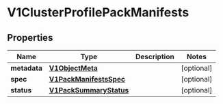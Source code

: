 # V1ClusterProfilePackManifests

## Properties
Name | Type | Description | Notes
------------ | ------------- | ------------- | -------------
**metadata** | [**V1ObjectMeta**](V1ObjectMeta.md) |  |  [optional]
**spec** | [**V1PackManifestsSpec**](V1PackManifestsSpec.md) |  |  [optional]
**status** | [**V1PackSummaryStatus**](V1PackSummaryStatus.md) |  |  [optional]
